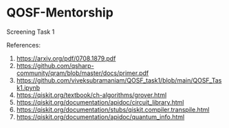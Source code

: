 # QOSF-Mentorship
Screening Task 1

References:
1. https://arxiv.org/pdf/0708.1879.pdf
2. https://github.com/qsharp-community/qram/blob/master/docs/primer.pdf
3. https://github.com/viveksubramaniam/QOSF_task1/blob/main/QOSF_Task1.ipynb
4. https://qiskit.org/textbook/ch-algorithms/grover.html
5. https://qiskit.org/documentation/apidoc/circuit_library.html
6. https://qiskit.org/documentation/stubs/qiskit.compiler.transpile.html
7. https://qiskit.org/documentation/apidoc/quantum_info.html
